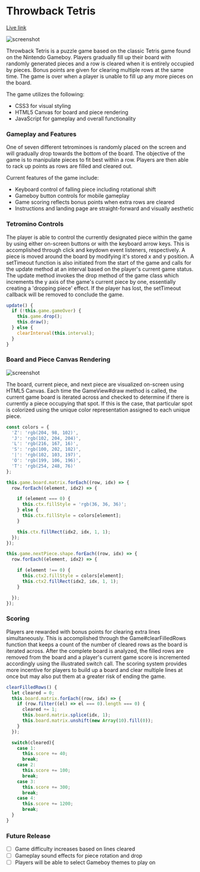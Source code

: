 # Throwback Tetris

[Live link](https://alnchen.github.io/tetris/)

![screenshot](http://res.cloudinary.com/ac31624/image/upload/v1496421275/Screen_Shot_2017-06-02_at_9.33.16_AM_tm5nja.png)

Throwback Tetris is a puzzle game based on the classic Tetris game found on the Nintendo Gameboy. Players gradually fill up their board with randomly generated pieces and a row is cleared when it is entirely occupied by pieces. Bonus points are given for clearing multiple rows at the same time. The game is over when a player is unable to fill up any more pieces on the board.

The game utilizes the following:

- CSS3 for visual styling
- HTML5 Canvas for board and piece rendering
- JavaScript for gameplay and overall functionality


### Gameplay and Features

One of seven different tetrominoes is randomly placed on the screen and will gradually drop towards the bottom of the board. The objective of the game is to manipulate pieces to fit best within a row. Players are then able to rack up points as rows are filled and cleared out.

Current features of the game include:

- Keyboard control of falling piece including rotational shift
- Gameboy button controls for mobile gameplay
- Game scoring reflects bonus points when extra rows are cleared
- Instructions and landing page are straight-forward and visually aesthetic

### Tetromino Controls

The player is able to control the currently designated piece within the game by using either on-screen buttons or with the keyboard arrow keys. This is accomplished through click and keydown event listeners, respectively. A piece is moved around the board by modifying it's stored x and y position. A setTimeout function is also initiated from the start of the game and calls for the update method at an interval based on the player's current game status. The update method invokes the drop method of the game class which increments the y axis of the game's current piece by one, essentially creating a 'dropping piece' effect. If the player has lost, the setTimeout callback will be removed to conclude the game.

```javascript
update() {
  if (!this.game.gameOver) {
    this.game.drop();
    this.draw();
  } else {
    clearInterval(this.interval);
  }
}
```

### Board and Piece Canvas Rendering

![screenshot](http://res.cloudinary.com/ac31624/image/upload/v1496424230/Screen_Shot_2017-06-02_at_10.23.15_AM_o1jogb.png)

The board, current piece, and next piece are visualized on-screen using HTML5 Canvas. Each time the GameView#draw method is called, the current game board is iterated across and checked to determine if there is currently a piece occupying that spot. If this is the case, that particular spot is colorized using the unique color representation assigned to each unique piece.

```javascript
const colors = {
  'Z': 'rgb(204, 98, 102)',
  'J': 'rgb(102, 204, 204)',
  'L': 'rgb(216, 167, 16)',
  'S': 'rgb(100, 202, 102)',
  '|': 'rgb(102, 103, 197)',
  'O': 'rgb(199, 106, 196)',
  'T': 'rgb(254, 248, 76)'
};

this.game.board.matrix.forEach((row, idx) => {
  row.forEach((element, idx2) => {

    if (element === 0) {
      this.ctx.fillStyle = 'rgb(36, 36, 36)';
    } else {
      this.ctx.fillStyle = colors[element];
    }

    this.ctx.fillRect(idx2, idx, 1, 1);
  });
});

this.game.nextPiece.shape.forEach((row, idx) => {
  row.forEach((element, idx2) => {

    if (element !== 0) {
      this.ctx2.fillStyle = colors[element];
      this.ctx2.fillRect(idx2, idx, 1, 1);
    }

  });
});
```

### Scoring

Players are rewarded with bonus points for clearing extra lines simultaneously. This is accomplished through the Game#clearFilledRows function that keeps a count of the number of cleared rows as the board is iterated across. After the complete board is analyzed, the filled rows are removed from the board and a player's current game score is incremented accordingly using the illustrated switch call. The scoring system provides more incentive for players to build up a board and clear multiple lines at once but may also put them at a greater risk of ending the game.

```javascript
clearFilledRows() {
  let cleared = 0;
  this.board.matrix.forEach((row, idx) => {
    if (row.filter((el) => el === 0).length === 0) {
      cleared += 1;
      this.board.matrix.splice(idx, 1);
      this.board.matrix.unshift(new Array(10).fill(0));
    }
  });

  switch(cleared){
    case 1:
      this.score += 40;
      break;
    case 2:
      this.score += 100;
      break;
    case 3:
      this.score += 300;
      break;
    case 4:
      this.score += 1200;
      break;
  }
}
```

### Future Release
* [ ] Game difficulty increases based on lines cleared
* [ ] Gameplay sound effects for piece rotation and drop
* [ ] Players will be able to select Gameboy themes to play on
